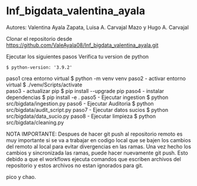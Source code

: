 # Inf_bigdata_valentina_ayala

Autores:
Valentina Ayala Zapata, Luisa A. Carvajal Mazo y Hugo A. Carvajal

Clonar el repositorio desde https://github.com/ValeAyala08/Inf_bigdata_valentina_ayala.git

Ejecutar los siguientes pasos
Verifica tu version de python

    $ python-version: '3.9.2'
paso1 crea entorno virtual
    $ python -m venv venv
paso2 - activar entorno virtual
    $ ./venv/Scripts/activate   
paso3 - actualizar pip
    $ pip install --upgrade pip
paso4 - instalar dependencias
    $ pip install -e .
paso5 - Ejecutar ingestion
    $ python src/bigdata/ingestion.py 
paso6 - Ejecutar Auditoria
    $ python src/bigdata/audit_script.py
paso7 - Ejecutar datos sucios
    $ python src/bigdata/data_sucio.py
paso8 - Ejecutar limpieza
    $ python src/bigdata/cleaning.py

NOTA IMPORTANTE:
Despues de hacer git push al repositorio remoto es muy importante si se va a trabajar en codigo local que se bajen los cambios del remoto al local para evitar divergencias en las ramas. Una vez hecho los cambios y sincronizada las ramas, puede hacer nuevamente git push. Esto debido a que el workflows ejecuta comandos que escriben archivos del repositorio y estos archivos no estan ignorados para git.

pico y chao.